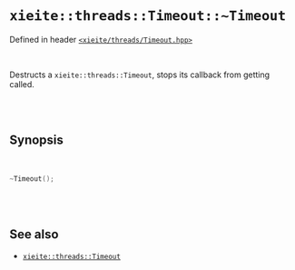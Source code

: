# `xieite::threads::Timeout::~Timeout`
Defined in header [`<xieite/threads/Timeout.hpp>`](../../../include/xieite/threads/Timeout.hpp)

<br/>

Destructs a `xieite::threads::Timeout`, stops its callback from getting called.

<br/><br/>

## Synopsis

<br/>

```cpp
~Timeout();
```

<br/><br/>

## See also
- [`xieite::threads::Timeout`](../../../docs/threads/Timeout.md)
